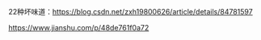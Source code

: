 22种坏味道：https://blog.csdn.net/zxh19800626/article/details/84781597

https://www.jianshu.com/p/48de761f0a72